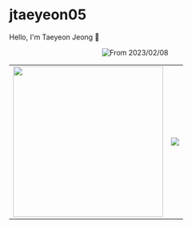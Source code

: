 # jtaeyeon05

Hello, I'm Taeyeon Jeong 🤠

<div align="center">
    <img src="https://wakatime.com/badge/user/77893c2f-df09-4c31-9dc9-76fc135dd21e.svg?style=flat-square" alt="From 2023/02/08"/>
    <table align="center">
        <tr>
            <td>
                <a href="https://solved.ac/jtaeyeon05">
                    <img src="http://mazassumnida.wtf/api/generate_badge?boj=jtaeyeon05" width="300"/>
                </a>
            </td>
            <td>
                <a href="https://github.com/jteayeon05?tab=repositories">
                    <img src="https://github-readme-stats.vercel.app/api/top-langs/?username=jtaeyeon05&layout=compact&theme=onedark&hide=CMake,c%2B%2B&exclude_repo=jtaeyeon05.github.io"/>
                </a>
            </td>
        </tr>
    </table>
</div>
